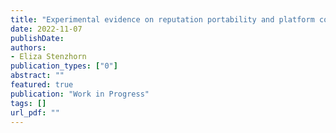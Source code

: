 ```yaml
---
title: "Experimental evidence on reputation portability and platform competition"
date: 2022-11-07
publishDate: 
authors:
- Eliza Stenzhorn
publication_types: ["0"]
abstract: ""
featured: true
publication: "Work in Progress"
tags: []
url_pdf: ""
---
```


